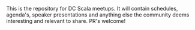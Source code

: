 This is the repository for DC Scala meetups. It will contain schedules, agenda's, speaker presentations
and anything else the community deems interesting and relevant to share. PR's welcome!
